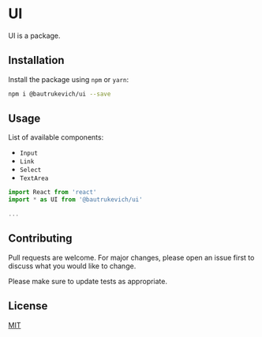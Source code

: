 # UI

UI is a package.

## Installation

Install the package using `npm` or `yarn`:

```bash
npm i @bautrukevich/ui --save
```

## Usage

List of available components:

* `Input`
* `Link`
* `Select`
* `TextArea`

```javascript
import React from 'react'
import * as UI from '@bautrukevich/ui'

...
```

## Contributing
Pull requests are welcome. For major changes, please open an issue first to discuss what you would like to change.

Please make sure to update tests as appropriate.

## License
[MIT](./LICENSE)
